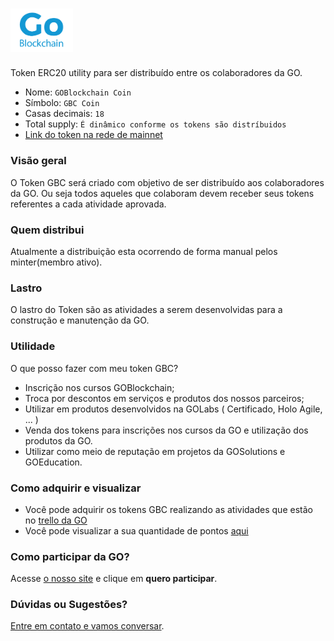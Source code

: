# <img src="logo.png" alt="GOBlockchain" width="100px">

Token ERC20 utility para ser distribuído entre os colaboradores da GO.

- Nome: `GOBlockchain Coin`
- Símbolo: `GBC Coin`
- Casas decimais: `18`
- Total supply: `É dinâmico conforme os tokens são distríbuidos`
- [Link do token na rede de mainnet](https://etherscan.io/token/0x48fd2b9e019f137730db101552d04d471fbac9d1)

### Visão geral

O Token GBC será criado com objetivo de ser distribuído aos colaboradores da GO. Ou seja todos aqueles que colaboram devem receber seus tokens referentes a cada atividade aprovada.

### Quem distribui

Atualmente a distribuição esta ocorrendo de forma manual pelos minter(membro ativo).

### Lastro

O lastro do Token são as atividades a serem desenvolvidas para a construção e manutenção da GO.

### Utilidade

O que posso fazer com meu token GBC?

- Inscrição nos cursos GOBlockchain;
- Troca por descontos em serviços e produtos dos nossos parceiros;
- Utilizar em produtos desenvolvidos na GOLabs ( Certificado, Holo Agile, ... )
- Venda dos tokens para inscrições nos cursos da GO e utilização dos produtos da GO.
- Utilizar como meio de reputação em projetos da GOSolutions e GOEducation.

### Como adquirir e visualizar

- Você pode adquirir os tokens GBC realizando as atividades que estão no [trello da GO](https://trello.com/b/mnVqJvV8/goblockchain-colaboradores)
- Você pode visualizar a sua quantidade de pontos [aqui](https://www.goblockchain.io/DApp/app/pages/token/collaborators.html)

### Como participar da GO?
Acesse [o nosso site](www.goblocklchain.io) e clique em **quero participar**.

### Dúvidas ou Sugestões?

[Entre em contato e vamos conversar](goblockchain.io@gmail.com).
